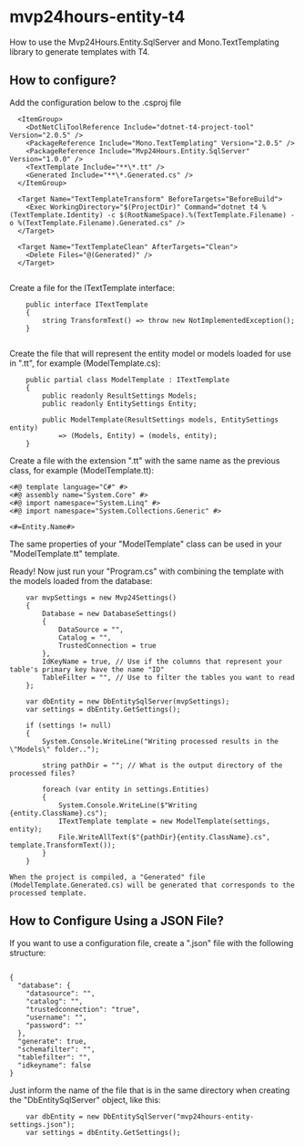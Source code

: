 # mvp24hours-entity-t4
How to use the Mvp24Hours.Entity.SqlServer and Mono.TextTemplating library to generate templates with T4.

## How to configure?
Add the configuration below to the .csproj file

```
  <ItemGroup>
    <DotNetCliToolReference Include="dotnet-t4-project-tool" Version="2.0.5" />
    <PackageReference Include="Mono.TextTemplating" Version="2.0.5" />
    <PackageReference Include="Mvp24Hours.Entity.SqlServer" Version="1.0.0" />
    <TextTemplate Include="**\*.tt" />
    <Generated Include="**\*.Generated.cs" />
  </ItemGroup>

  <Target Name="TextTemplateTransform" BeforeTargets="BeforeBuild">
    <Exec WorkingDirectory="$(ProjectDir)" Command="dotnet t4 %(TextTemplate.Identity) -c $(RootNameSpace).%(TextTemplate.Filename) -o %(TextTemplate.Filename).Generated.cs" />
  </Target>

  <Target Name="TextTemplateClean" AfterTargets="Clean">
    <Delete Files="@(Generated)" />
  </Target>
  
```

Create a file for the ITextTemplate interface:

```
    public interface ITextTemplate
    {
        string TransformText() => throw new NotImplementedException();
    }
	
```

Create the file that will represent the entity model or models loaded for use in ".tt", for example (ModelTemplate.cs):

```
    public partial class ModelTemplate : ITextTemplate
    {
        public readonly ResultSettings Models;
        public readonly EntitySettings Entity;

        public ModelTemplate(ResultSettings models, EntitySettings entity)
            => (Models, Entity) = (models, entity);
    }

```

Create a file with the extension ".tt" with the same name as the previous class, for example (ModelTemplate.tt):

```
<#@ template language="C#" #>
<#@ assembly name="System.Core" #>
<#@ import namespace="System.Linq" #>
<#@ import namespace="System.Collections.Generic" #>

<#=Entity.Name#>

```

The same properties of your "ModelTemplate" class can be used in your "ModelTemplate.tt" template.

Ready! Now just run your "Program.cs" with combining the template with the models loaded from the database:

```
    var mvpSettings = new Mvp24Settings()
    {
        Database = new DatabaseSettings()
        {
            DataSource = "",
            Catalog = "",
            TrustedConnection = true
        },
        IdKeyName = true, // Use if the columns that represent your table's primary key have the name "ID"
        TableFilter = "", // Use to filter the tables you want to read
    };

    var dbEntity = new DbEntitySqlServer(mvpSettings);
    var settings = dbEntity.GetSettings();

    if (settings != null)
    {
        System.Console.WriteLine("Writing processed results in the \"Models\" folder..");

        string pathDir = ""; // What is the output directory of the processed files?

        foreach (var entity in settings.Entities)
        {
            System.Console.WriteLine($"Writing {entity.ClassName}.cs");
            ITextTemplate template = new ModelTemplate(settings, entity);
            File.WriteAllText($"{pathDir}{entity.ClassName}.cs", template.TransformText());
        }
    }
```

`When the project is compiled, a "Generated" file (ModelTemplate.Generated.cs) will be generated that corresponds to the processed template.`

## How to Configure Using a JSON File?

If you want to use a configuration file, create a ".json" file with the following structure:

```

{
  "database": {
    "datasource": "",
    "catalog": "",
    "trustedconnection": "true",
    "username": "",
    "password": ""
  },
  "generate": true,
  "schemafilter": "",
  "tablefilter": "",
  "idkeyname": false
}

```

Just inform the name of the file that is in the same directory when creating the "DbEntitySqlServer" object, like this:

```
    var dbEntity = new DbEntitySqlServer("mvp24hours-entity-settings.json");
    var settings = dbEntity.GetSettings();	
```

